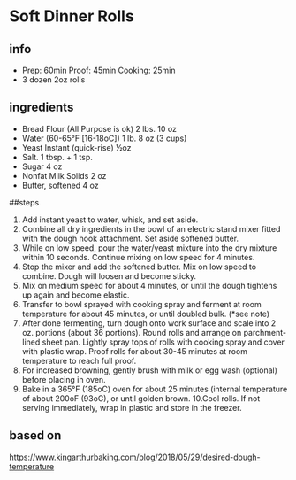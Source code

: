 # Soft Dinner Rolls

## info  
* Prep: 60min Proof: 45min  Cooking: 25min 
* 3 dozen 2oz rolls 

## ingredients
* Bread Flour (All Purpose is ok) 2 lbs. 10 oz
* Water (60-65°F [16-18oC]) 1 lb. 8 oz (3 cups)
* Yeast Instant (quick-rise) 1⁄2oz
* Salt. 1 tbsp. + 1 tsp.
* Sugar 4 oz
* Nonfat Milk Solids 2 oz
* Butter, softened 4 oz

##steps
1. Add instant yeast to water, whisk, and set aside.
2. Combine all dry ingredients in the bowl of an electric stand mixer
fitted with the dough hook attachment. Set aside softened butter.
3. While on low speed, pour the water/yeast mixture into the dry mixture
within 10 seconds. Continue mixing on low speed for 4 minutes.
4. Stop the mixer and add the softened butter. Mix on low speed to
combine. Dough will loosen and become sticky.
5. Mix on medium speed for about 4 minutes, or until the dough tightens
up again and become elastic.
6. Transfer to bowl sprayed with cooking spray and ferment at room
temperature for about 45 minutes, or until doubled bulk. (*see note)
7. After done fermenting, turn dough onto work surface and scale into 2
oz. portions (about 36 portions). Round rolls and arrange on parchment-lined sheet pan. Lightly spray tops of rolls with cooking spray and cover with plastic wrap. Proof rolls for about 30-45 minutes at room temperature to reach full proof.
8. For increased browning, gently brush with milk or egg wash (optional) before placing in oven.
9. Bake in a 365°F (185oC) oven for about 25 minutes (internal temperature of about 200oF (93oC), or until golden brown.
10.Cool rolls. If not serving immediately, wrap in plastic and store in the freezer.

## based on
https://www.kingarthurbaking.com/blog/2018/05/29/desired-dough-temperature

